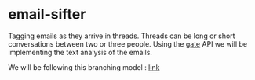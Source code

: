 email-sifter
============
Tagging emails as they arrive in threads. Threads can be long or short conversations between two or three people. Using the [gate](http://gate.ac.uk/) API we will be implementing the text analysis of the emails.

We will be following this branching model : [link](http://nvie.com/posts/a-successful-git-branching-model/)

